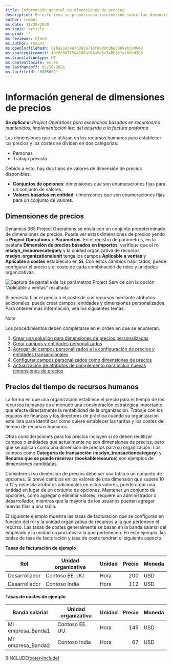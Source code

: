 ```yaml
---
title: Información general de dimensiones de precios
description: En este tema se proporciona información sobre las dimensiones de Dynamics 365 Project Operations.
author: rumant
ms.date: 11/30/2020
ms.topic: article
ms.prod: ''
ms.reviewer: kfend
ms.author: rumant
ms.openlocfilehash: 01ba11e34e7d8a59716fa9d8c8be3389ab380048
ms.sourcegitcommit: 40f68387f594180af64a5e5c748b6efa188bd300
ms.translationtype: HT
ms.contentlocale: es-ES
ms.lasthandoff: 05/10/2021
ms.locfileid: "6005002"
---
```

# <a name="pricing-dimensions-overview"></a>Información general de dimensiones de precios

_**Se aplica a:** Project Operations para escenarios basados en recursos/no mantenidos, implementación lite: del acuerdo a la factura proforma_

Las dimensiones que se utilizan en los recursos humanos para establecer los precios y los costes se dividen en dos categorías:

- Personas
- Trabajo previsto

Debido a esto, hay dos tipos de valores de dimensión de precios disponibles:

- **Conjuntos de opciones**: dimensiones que son enumeraciones fijas para un conjunto de valores.
- **Valores basados en entidad**: dimensiones que son enumeraciones fijas para un conjunto de valores.

## <a name="pricing-dimensions"></a>Dimensiones de precios

Dynamics 365 Project Operations se envía con un conjunto predeterminado de dimensiones de precios. Puede ver estas dimensiones de precios yendo a **Project Operations** > **Parámetros**. En el registro de parámetros, en la pestaña **Dimensión de precios basados en importes**, verifique que el rol **msdyn_resourcecategory** y la unidad organizativa de recursos **msdyn_organizationalunit** tenga los campos **Aplicable a ventas** y **Aplicable a costes** establecido en **Sí**. Con estos cambios habilitados, puede configurar el precio y el coste de cada combinación de roles y unidades organizativas.

![Captura de pantalla de los parámetros Project Service con la opción "Aplicable a ventas" resaltada](media/PS-OOB-parameters.png)

Si necesita fijar el precio o el coste de sus recursos mediante atributos adicionales, puede crear campos, entidades y dimensiones personalizados. Para obtener más información, vea los siguientes temas: 
  
  > [!NOTE]
  > Los procedimientos deben completarse en el orden en que se enumeran.

1. [Crear una solución para dimensiones de precios personalizadas](../sales/create-solution-custompd.md)
2. [Crear campos y entidades personalizados](create-custom-fields-entities-pricing-dimensions.md)
3. [Agregar de campos personalizados a la configuración de precios y entidades transaccionales ](add-custom-fields-price-setup-transactional-entities.md)
4. [Configurar campos personalizados como dimensiones de precios ](set-up-custom-fields-pricing-dimensions.md)
5. [Actualización de atributos de complemento para incluir nuevas dimensiones de precios](update-plugin-attributes-pd.md)


## <a name="pricing-human-resource-time"></a>Precios del tiempo de recursos humanos
La forma en que una organización establece el precio para el tiempo de los recursos humanos es a menudo una consideración estratégica importante que afecta directamente la rentabilidad de la organización. Trabaje con los equipos de finanzas y los directores de práctica cuando su organización esté lista para identificar cómo quiere establecer las tarifas y los costes del tiempo de recursos humanos.

Otras consideraciones para los precios incluyen si se deben reutilizar campos o entidades que actualmente no son dimensiones de precios, pero que se aplican como una dimensión de precios para su organización. Los campos como **Categoría de transacción** (**msdyn_transactioncategory**) y **Recurso que se puede reservar** (**bookableresource**) son ejemplos de dimensiones candidatas. 

Considere si su dimensión de precios debe ser una tabla o un conjunto de opciones. Si prevé cambios en los valores de una dimensión que supere 10 o 12 y necesita atributos adicionales en estos valores, puede crear una entidad en lugar de un conjunto de opciones. Mantener un conjunto de opciones, como agregar o eliminar valores, requiere un administrador o desarrollador, mientras que la mayoría de los usuarios pueden agregar nuevas filas a una tabla.

El siguiente ejemplo muestra las tasas de facturación que se configuran en función del rol y la unidad organizativa de recursos a la que pertenece el recurso. Las tasas de costes generalmente se basan en la banda salarial del empleado y la unidad organizativa a la que pertenecen. En este ejemplo, las tablas de tasa de facturación y tasa de coste tendrán el siguiente aspecto.

**Tasas de facturación de ejemplo**

| Rol        | Unidad organizativa    |Unidad      |Precio      |Moneda  |
| ------------|-------------|----------|----------:|----------|
| Desarrollador   | Contoso EE. UU.  |Hora | 200|USD     |
| Desarrollador   | Contoso India |Hora|   112|USD     |


**Tasas de costes de ejemplo**

| Banda salarial     | Unidad organizativa    |Unidad      |Precio      |Moneda  |
| ----------------|-------------|----------|----------:|----------|
| Mi empresa_Banda1 | Contoso EE. UU.  |Hora | 145|USD     |
| Mi empresa_Banda2 | Contoso India |Hora|   67|USD     |


[!INCLUDE[footer-include](../includes/footer-banner.md)]